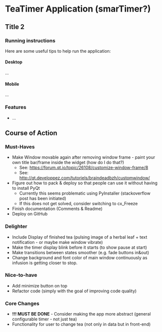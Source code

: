 # TeaTimer Application (smarTimer?)
## Title 2

### Running instructions

Here are some useful tips to help run the application:

#### Desktop

...

#### Mobile

...


### Features
* ...

## Course of Action
### Must-Haves
* Make Window movable again after removing window frame - paint your own title bar/frame inside the widget (how do I do that?)
    * See: https://forum.qt.io/topic/26108/customize-window-frame/8
    * See: http://qt.developpez.com/tutoriels/braindeadbzh/customwindow/
* Figure out how to pack & deploy so that people can use it without having to install PyQt
    - Currently this seems problematic using PyInstaller (stackoverflow post has been initiated)
    - If this does not get solved, consider switching to cx_Freeze
* Finish documentation (Comments & Readme)
* Deploy on GitHub

### Delighter
* Include Display of finished tea (pulsing image of a herbal leaf + text notification - or maybe make window vibrate)
* Make the timer display blink before it starts (to show pause at start)
* Make transitions between states smoother (e.g. fade buttons in&out)
* Change background and font color of main window continuously as infusion is getting closer to stop.

### Nice-to-have
* Add minimize button on top
* Refactor code (simply with the goal of improving code quality)

### Core Changes
* **!!! MUST BE DONE** - Consider making the app more abstract (general configurable timer - not just tea)
* Functionality for user to change tea (not only in data but in front-end)

